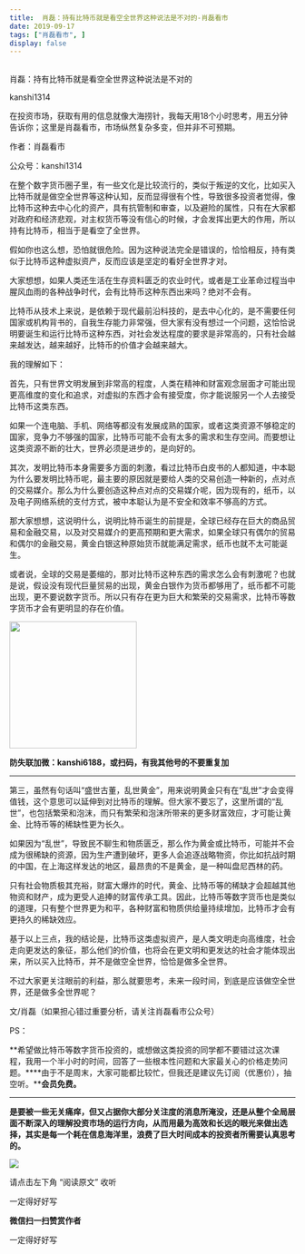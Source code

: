 ```yaml
---
title:  肖磊：​持有比特币就是看空全世界这种说法是不对的-肖磊看市
date: 2019-09-17
tags: ["肖磊看市", ]
display: false
---
```



## 



肖磊：​持有比特币就是看空全世界这种说法是不对的




kanshi1314




在投资市场，获取有用的信息就像大海捞针，我每天用18个小时思考，用五分钟告诉你；这里是肖磊看市，市场纵然复杂多变，但并非不可预期。


作者：肖磊看市

公众号：kanshi1314



在整个数字货币圈子里，有一些文化是比较流行的，类似于叛逆的文化，比如买入比特币就是做空全世界等这种认知，反而显得很有个性，导致很多投资者觉得，像比特币这种去中心化的资产，具有抗管制和审查，以及避险的属性，只有在大家都对政府和经济悲观，对主权货币等没有信心的时候，才会发挥出更大的作用，所以持有比特币，相当于是看空了全世界。



假如你也这么想，恐怕就很危险。因为这种说法完全是错误的，恰恰相反，持有类似于比特币这种虚拟资产，反而应该是坚定的看好全世界才对。



大家想想，如果人类还生活在生存资料匮乏的农业时代，或者是工业革命过程当中腥风血雨的各种战争时代，会有比特币这种东西出来吗？绝对不会有。



比特币从技术上来说，是依赖于现代最前沿科技的，是去中心化的，是不需要任何国家或机构背书的，自我生存能力非常强，但大家有没有想过一个问题，这恰恰说明要诞生和运行比特币这种东西，对社会发达程度的要求是非常高的，只有社会越来越发达，越来越好，比特币的价值才会越来越大。



我的理解如下：



首先，只有世界文明发展到非常高的程度，人类在精神和财富观念层面才可能出现更高维度的变化和追求，对虚拟的东西才会有接受度，你才能说服另一个人去接受比特币这类东西。



如果一个连电脑、手机、网络等都没有发展成熟的国家，或者这类资源不够稳定的国家，竞争力不够强的国家，比特币可能不会有太多的需求和生存空间。而要想让这类资源不断的壮大，世界必须是进步的，是向好的。



其次，发明比特币本身需要多方面的刺激，看过比特币白皮书的人都知道，中本聪为什么要发明比特币呢，最主要的原因就是要给人类的交易创造一种新的，点对点的交易媒介。那么为什么要创造这种点对点的交易媒介呢，因为现有的，纸币，以及电子网络系统的支付方式，被中本聪认为是不安全和效率不够高的方式。



那大家想想，这说明什么，说明比特币诞生的前提是，全球已经存在巨大的商品贸易和金融交易，以及对交易媒介的更高预期和更大需求，如果全球只有偶尔的贸易和偶尔的金融交易，黄金白银这种原始货币就能满足需求，纸币也就不太可能诞生。



或者说，全球的交易是萎缩的，那对比特币这种东西的需求怎么会有刺激呢？也就是说，假设没有现代巨量贸易的出现，黄金白银作为货币都够用了，纸币都不可能出现，更不要说数字货币。所以只有存在更为巨大和繁荣的交易需求，比特币等数字货币才会有更明显的存在价值。



<img class="rich_pages" data-copyright="0" data-ratio="1" data-s="300,640" src="https://mmbiz.qpic.cn/mmbiz_jpg/rIYcHn0KrPQxE6zMiarib0VYKnt94Md6MMtJIw6YEwy8maoZPYfqopnlsqVs55Vz3JiaQIS7PZ1rg8lrYVngiaw9CQ/640?wx_fmt=jpeg" data-type="jpeg" data-w="430" style="height: 224px;width: 224px;"/>

**防失联加微：kanshi6188，或扫码，有我其他号的不要重复加**

****

第三，虽然有句话叫“盛世古董，乱世黄金”，用来说明黄金只有在“乱世”才会变得值钱，这个意思可以延伸到对比特币的理解。但大家不要忘了，这里所谓的“乱世”，也包括繁荣和泡沫，而只有繁荣和泡沫所带来的更多财富效应，才可能让黄金、比特币等的稀缺性更为长久。



如果因为“乱世”，导致民不聊生和物质匮乏，那么作为黄金或比特币，可能并不会成为很稀缺的资源，因为生产遭到破坏，更多人会追逐战略物资，你比如抗战时期的中国，在上海这样发达的地区，最昂贵的不是黄金，是一种叫盘尼西林的药。



只有社会物质极其充裕，财富大爆炸的时代，黄金、比特币等的稀缺才会超越其他物资和财产，成为更受人追捧的财富传承工具。因此，比特币等数字货币也是类似的道理，只有整个世界更为和平，各种财富和物质供给量持续增加，比特币才会有更持久的稀缺效应。



基于以上三点，我的结论是，比特币这类虚拟资产，是人类文明走向高维度，社会走向更发达的象征，那么他们的价值，也将会在更文明和更发达的社会才能体现出来，所以买入比特币，并不是做空全世界，恰恰是做多全世界。



不过大家更关注眼前的利益，那么就要思考，未来一段时间，到底是应该做空全世界，还是做多全世界呢？



文/肖磊（如果担心错过重要分析，请关注肖磊看市公众号）



PS：



**希望做比特币等数字货币投资的，或想做这类投资的同学都不要错过这次课程，我用一个半小时的时间，回答了一些根本性问题和大家最关心的价格走势问题。****由于不是周末，大家可能都比较忙，但我还是建议先订阅（优惠价），抽空听。****会员免费。**

****

**是要被一些无关痛痒，但又占据你大部分关注度的消息所淹没，还是从整个全局层面不断深入的理解投资市场的运行方向，从而用最为高效和长远的眼光来做出选择，其实是每一个耗在信息海洋里，浪费了巨大时间成本的投资者所需要认真思考的。**



<img class="rich_pages" data-ratio="1.7786666666666666" data-s="300,640" src="https://mmbiz.qpic.cn/mmbiz_jpg/rIYcHn0KrPRaDOvGRtOZN7M7cpQnibG8yibvFtswwk4yiaD0UymqDvYaH66QicnsssWXW77X6qmRT5wrAbFGMW14tw/640?wx_fmt=jpeg" data-type="jpeg" data-w="750" style="">



请点击左下角&nbsp;“阅读原文”&nbsp;收听

一定得好好写


**微信扫一扫赞赏作者**






一定得好好写